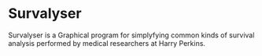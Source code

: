 # Survalyser

Survalyser is a Graphical program for simplyfying common kinds of survival
analysis performed by medical researchers at Harry Perkins.

